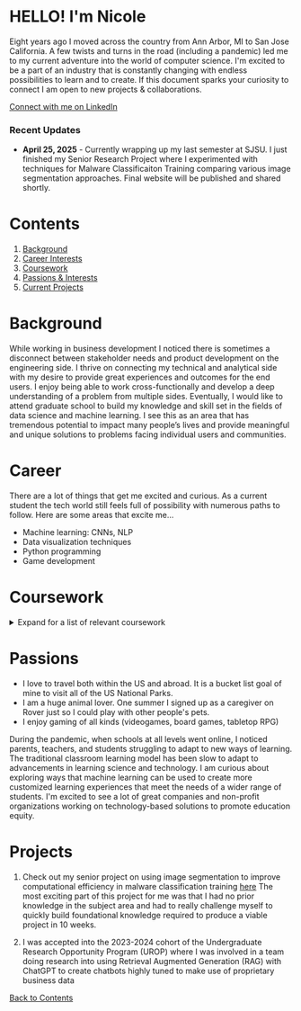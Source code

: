 # HELLO! I'm Nicole 

Eight years ago I moved across the country from Ann Arbor, MI to San Jose California. 
A few twists and turns in the road (including a pandemic) led me to my current adventure 
into the world of computer science. I'm excited to be a part of an industry that is constantly changing with endless 
possibilities to learn and to create. If this document sparks your curiosity to 
connect I am open to new projects & collaborations.  


[Connect with me on LinkedIn](https://link-url-here.org)

### Recent Updates

- **April 25, 2025** - Currently wrapping up my last semester at SJSU. I just finished my Senior Research Project where I experimented with
  techniques for Malware Classificaiton Training comparing various image segmentation approaches. Final website will be published and shared shortly.

# Contents
1. [Background](#Background)
2. [Career Interests](#Career)
3. [Coursework](#Coursework)
4. [Passions & Interests](#Passions)
5. [Current Projects](#Projects)


# Background
While working in business development I noticed there is sometimes a disconnect between
stakeholder needs and product development on the engineering side. I thrive on connecting
my technical and analytical side with my desire to provide great experiences and outcomes for
the end users. I enjoy being able to work cross-functionally and develop a deep understanding 
of a problem from multiple sides. Eventually, I would like to attend graduate school to
build my knowledge and skill set in the fields of data science and machine learning. 
I see this as an area that has tremendous potential to impact many people’s lives and
provide meaningful and unique solutions to problems facing individual users and communities.


# Career 
There are a lot of things that get me excited and curious. As a current student the tech
world still feels full of possibility with numerous paths to follow. Here are some areas 
that excite me...

* Machine learning: CNNs, NLP
* Data visualization techniques 
* Python programming
* Game development 

# Coursework
<details>
  <summary>Expand for a list of relevant coursework</summary>
    
 ### Computer Science Courses  
     *CS 1A    Object-Oriented Programming Methodologies in Java
     *CS 2A    Object-Oriented Programming Methodologies in C++
     *CS 1B    Intermediate Software Design in Java
     *CS 2B    Intermediate Software Design in C++
     *CS 2C    Advanced Data Structures & Algorithms in C++
     *CS 48    Applied Algorithms 
     *CS 122   Advanced Programming with Python
     *CS 131   Processing Big Data - Tools and Techniques
     *CS 133   Data Visualization
     *CS 146   Data Structures and Algorithms 
     *CS 151   Object-Oriented Design
     *CS 156   Intro to Artificial Intelligence 
     *CS 157A  Intro to Database Management Systems 
     *CS 171   Intro to Machine Learning 
     
     *CIS 21   Introduction to x86 Processor Assembly Language & Computer Architecture
     *CIS 18A  Introduction to UNIX/LINUX
     *CIS 18B  Advanced UNIX/LINUX
     *CIS 64E  Fundamentals of Large-Scale Cloud Computing (Distributed Systems) 
     
 ### Mathematics Courses 
     *Math 1A    Calculus (derivatives)
     *Math 1B    Calculus (integrals)
     *Math 1C    Calculus (multi-variate)
     *Math 10    Discrete Mathematics
     *Math 2B    Linear Algebra 
     *Math 161A  Applied Probability & Statistics 
     *Math 167R  Statistical Programming in R
     *Phys 4A    General Physics 

</details>

# Passions

* I love to travel both within the US and abroad. It is a bucket list goal of mine to 
visit all of the US National Parks. 
* I am a huge animal lover. One summer I signed up as a caregiver on Rover just so I could play with other people's pets.
* I enjoy gaming of all kinds (videogames, board games, tabletop RPG)

During the pandemic, when schools at all levels went online, I noticed parents, teachers, and students 
struggling to adapt to new ways of learning. The traditional classroom learning model has been slow to adapt
to advancements in learning science and technology. I am curious about exploring ways that machine learning can be 
used to create more customized learning experiences that meet the needs of a wider range of students. I'm excited to see 
a lot of great companies and non-profit organizations working on technology-based solutions to promote education equity.

# Projects 

1. Check out my senior project on using image segmentation to improve computational efficiency
   in malware classification training [here](https://github.com/nicolenadine/SeniorProject) The most exciting part of this
   project for me was that I had no prior knowledge in the subject area and had to really challenge myself to quickly build
   foundational knowledge required to produce a viable project in 10 weeks.
   
1. I was accepted into the 2023-2024 cohort of the Undergraduate Research Opportunity Program (UROP) where I was involved in a team
   doing research into using Retrieval Augmented Generation (RAG) with ChatGPT to create chatbots highly tuned to make use of
   proprietary business data

  
[Back to Contents](#Contents)

<!--
**nicolenadine/nicolenadine** is a ✨ _special_ ✨ repository because its `README.md` (this file) appears on your GitHub profile.

Here are some ideas to get you started:

- 🔭 I’m currently working on ...
- 🌱 I’m currently learning ...
- 👯 I’m looking to collaborate on ...
- 🤔 I’m looking for help with ...
- 💬 Ask me about ...
- 📫 How to reach me: ...
- 😄 Pronouns: ...
- ⚡ Fun fact: ...



During the pandemic,
when schools at all levels went online, I noticed parents and students struggling to adapt to
new ways of learning. I believe this really highlighted a problem that has existed in education for 
-->

